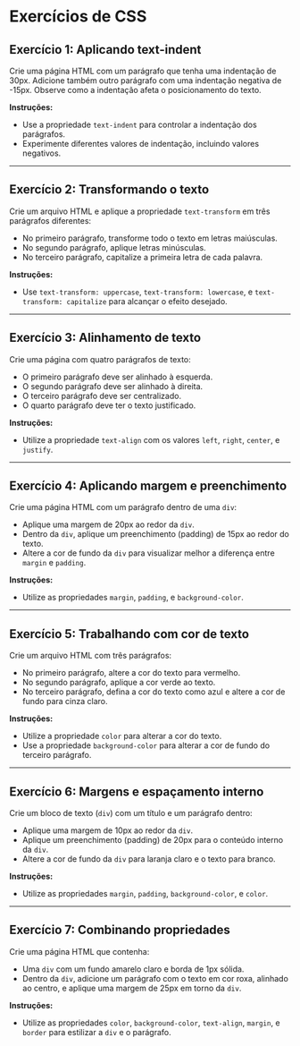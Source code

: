 # Exercícios de CSS

## Exercício 1: Aplicando text-indent

Crie uma página HTML com um parágrafo que tenha uma indentação de 30px. Adicione também outro parágrafo com uma indentação negativa de -15px. Observe como a indentação afeta o posicionamento do texto.

**Instruções:**
- Use a propriedade `text-indent` para controlar a indentação dos parágrafos.
- Experimente diferentes valores de indentação, incluindo valores negativos.

---

## Exercício 2: Transformando o texto

Crie um arquivo HTML e aplique a propriedade `text-transform` em três parágrafos diferentes:
- No primeiro parágrafo, transforme todo o texto em letras maiúsculas.
- No segundo parágrafo, aplique letras minúsculas.
- No terceiro parágrafo, capitalize a primeira letra de cada palavra.

**Instruções:**
- Use `text-transform: uppercase`, `text-transform: lowercase`, e `text-transform: capitalize` para alcançar o efeito desejado.

---

## Exercício 3: Alinhamento de texto

Crie uma página com quatro parágrafos de texto:
- O primeiro parágrafo deve ser alinhado à esquerda.
- O segundo parágrafo deve ser alinhado à direita.
- O terceiro parágrafo deve ser centralizado.
- O quarto parágrafo deve ter o texto justificado.

**Instruções:**
- Utilize a propriedade `text-align` com os valores `left`, `right`, `center`, e `justify`.

---

## Exercício 4: Aplicando margem e preenchimento

Crie uma página HTML com um parágrafo dentro de uma `div`:
- Aplique uma margem de 20px ao redor da `div`.
- Dentro da `div`, aplique um preenchimento (padding) de 15px ao redor do texto.
- Altere a cor de fundo da `div` para visualizar melhor a diferença entre `margin` e `padding`.

**Instruções:**
- Utilize as propriedades `margin`, `padding`, e `background-color`.

---

## Exercício 5: Trabalhando com cor de texto

Crie um arquivo HTML com três parágrafos:
- No primeiro parágrafo, altere a cor do texto para vermelho.
- No segundo parágrafo, aplique a cor verde ao texto.
- No terceiro parágrafo, defina a cor do texto como azul e altere a cor de fundo para cinza claro.

**Instruções:**
- Utilize a propriedade `color` para alterar a cor do texto.
- Use a propriedade `background-color` para alterar a cor de fundo do terceiro parágrafo.

---

## Exercício 6: Margens e espaçamento interno

Crie um bloco de texto (`div`) com um título e um parágrafo dentro:
- Aplique uma margem de 10px ao redor da `div`.
- Aplique um preenchimento (padding) de 20px para o conteúdo interno da `div`.
- Altere a cor de fundo da `div` para laranja claro e o texto para branco.

**Instruções:**
- Utilize as propriedades `margin`, `padding`, `background-color`, e `color`.

---

## Exercício 7: Combinando propriedades

Crie uma página HTML que contenha:
- Uma `div` com um fundo amarelo claro e borda de 1px sólida.
- Dentro da `div`, adicione um parágrafo com o texto em cor roxa, alinhado ao centro, e aplique uma margem de 25px em torno da `div`.

**Instruções:**
- Utilize as propriedades `color`, `background-color`, `text-align`, `margin`, e `border` para estilizar a `div` e o parágrafo.
